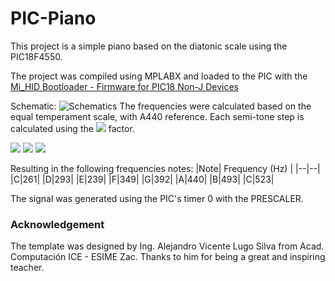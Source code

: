# PIC-Piano
This project is a simple piano based on the diatonic scale using the PIC18F4550.

The project was compiled using MPLABX and loaded to the PIC with the [Mi_HID Bootloader - Firmware for PIC18 Non-J Devices](https://github.com/mentatpsi/Microchip/tree/master/USB/Device%20-%20Bootloaders/HID/Firmware%20-%20PIC18%20Non-J)

Schematic:
![Schematics](https://i.ibb.co/q503wxX/asm.png)
The frequencies were calculated based on the equal temperament scale, with A440 reference. Each semi-tone step is calculated using the <img src="https://render.githubusercontent.com/render/math?math=2^{1/12}"> factor.

<img src="https://render.githubusercontent.com/render/math?math=f(%5Ctext%7BG%5C%23%20%2F%20Ab%7D)%20%3D%20440%20%5Ctimes%202%5E%7B-1%2F12%7D%20%3D%20415.30%20%5Ctext%7B%20Hz%7D%20">

<img src="https://render.githubusercontent.com/render/math?math=f(%5Ctext%7BA%7D_%7B440%7D)%20%3D%20440%20%5Ctimes%202%5E%7B0%2F12%7D%20%3D%20440.00%20%5Ctext%7B%20Hz%7D">

<img src="https://render.githubusercontent.com/render/math?math=f(%5Ctext%7BA%5C%23%20%2F%20Bb%7D)%20%3D%20440%20%5Ctimes%202%5E%7B1%2F12%7D%20%3D%20466.16%20%5Ctext%7B%20Hz%7D">

Resulting in the following frequencies notes:
|Note| Frequency (Hz) |
|--|--|
|C|261|
|D|293|
|E|239|
|F|349|
|G|392|
|A|440|
|B|493|
|C|523|

The signal was generated using the PIC's timer 0  with the PRESCALER.


### Acknowledgement 
The template was designed by Ing. Alejandro Vicente Lugo Silva from Acad. Computación ICE - ESIME Zac. Thanks to him for being a great and inspiring teacher.